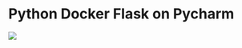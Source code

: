 # Python Docker Flask on Pycharm

<img src="https://github.com/Rushi-Repo/WSD-Project3/blob/main/screenshots/query.png?raw=true" />
